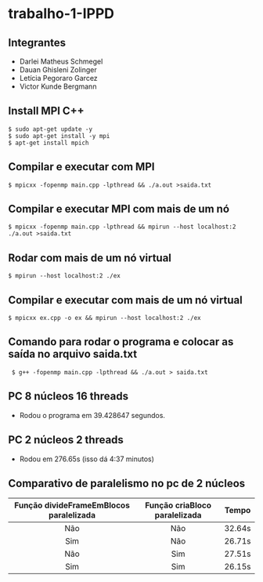 # trabalho-1-IPPD

## Integrantes

- Darlei Matheus Schmegel
- Dauan Ghisleni Zolinger
- Letícia Pegoraro Garcez
- Victor Kunde Bergmann

## Install MPI C++

```
$ sudo apt-get update -y
$ sudo apt-get install -y mpi
$ apt-get install mpich
```

## Compilar e executar com MPI

```
$ mpicxx -fopenmp main.cpp -lpthread && ./a.out >saida.txt
```

## Compilar e executar MPI com mais de um nó

```
$ mpicxx -fopenmp main.cpp -lpthread && mpirun --host localhost:2 ./a.out >saida.txt
```

## Rodar com mais de um nó virtual

```
$ mpirun --host localhost:2 ./ex
```

## Compilar e executar com mais de um nó virtual

```
$ mpicxx ex.cpp -o ex && mpirun --host localhost:2 ./ex
```

## Comando para rodar o programa e colocar as saída no arquivo saida.txt

```
 $ g++ -fopenmp main.cpp -lpthread && ./a.out > saida.txt
```

## PC 8 núcleos 16 threads

- Rodou o programa em 39.428647 segundos.

## PC 2 núcleos 2 threads

- Rodou em 276.65s (isso dá 4:37 minutos)

## Comparativo de paralelismo no pc de 2 núcleos

| Função divideFrameEmBlocos paralelizada | Função criaBloco paralelizada | Tempo  |
| :-------------------------------------: | :---------------------------: | :----: |
|                   Não                   |              Não              | 32.64s |
|                   Sim                   |              Não              | 26.71s |
|                   Não                   |              Sim              | 27.51s |
|                   Sim                   |              Sim              | 26.15s |
